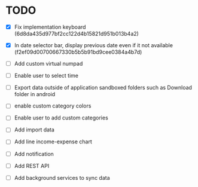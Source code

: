 # TODO

- [x] Fix implementation keyboard (6d8da435d977bf2cc122d4b15821d951b013b4a2)
- [x] In date selector bar, display previous date even if it not available (f2ef09d00700667330b5b5b91bd9cee0384a4b7d)
- [ ] Add custom virtual numpad
- [ ] Enable user to select time
- [ ] Export data outside of application sandboxed folders such as Download folder in android
- [ ] enable custom category colors
- [ ] Enable user to add custom categories
- [ ] Add import data
- [ ] Add line income-expense chart
- [ ] Add notification
- [ ] Add REST API
- [ ] Add background services to sync data

